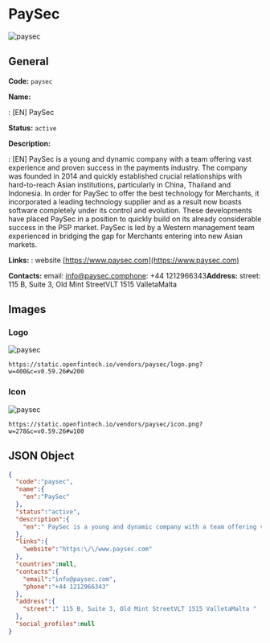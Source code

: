 
# PaySec 
![paysec](https://static.openfintech.io/vendors/paysec/logo.png?w=400&c=v0.59.26#w200)  

## General 
 
**Code:** `paysec` 
 
**Name:** 
 
:	[EN] PaySec 
 
**Status:** `active` 
 
**Description:** 
 
: [EN]  PaySec is a young and dynamic company with a team offering vast experience and proven success in the payments industry. The company was founded in 2014 and quickly established crucial relationships with hard-to-reach Asian institutions, particularly in China, Thailand and Indonesia. In order for PaySec to offer the best technology for Merchants, it incorporated a leading technology supplier and as a result now boasts software completely under its control and evolution. These developments have placed PaySec in a position to quickly build on its already considerable success in the PSP market. PaySec is led by a Western management team experienced in bridging the gap for Merchants entering into new Asian markets.  
 
**Links:** 
: website [https://www.paysec.com](https://www.paysec.com) 
 
**Contacts:** 
email: info@paysec.comphone: +44 1212966343**Address:** 
street:  115 B, Suite 3, Old Mint StreetVLT 1515 ValletaMalta  

## Images 

### Logo 
 
![paysec](https://static.openfintech.io/vendors/paysec/logo.png?w=400&c=v0.59.26#w200)  

```
https://static.openfintech.io/vendors/paysec/logo.png?w=400&c=v0.59.26#w200
```  

### Icon 
 
![paysec](https://static.openfintech.io/vendors/paysec/icon.png?w=278&c=v0.59.26#w100)  

```
https://static.openfintech.io/vendors/paysec/icon.png?w=278&c=v0.59.26#w100
```  

## JSON Object 

```json
{
  "code":"paysec",
  "name":{
    "en":"PaySec"
  },
  "status":"active",
  "description":{
    "en":" PaySec is a young and dynamic company with a team offering vast experience and proven success in the payments industry. The company was founded in 2014 and quickly established crucial relationships with hard-to-reach Asian institutions, particularly in China, Thailand and Indonesia. In order for PaySec to offer the best technology for Merchants, it incorporated a leading technology supplier and as a result now boasts software completely under its control and evolution. These developments have placed PaySec in a position to quickly build on its already considerable success in the PSP market. PaySec is led by a Western management team experienced in bridging the gap for Merchants entering into new Asian markets. "
  },
  "links":{
    "website":"https:\/\/www.paysec.com"
  },
  "countries":null,
  "contacts":{
    "email":"info@paysec.com",
    "phone":"+44 1212966343"
  },
  "address":{
    "street":" 115 B, Suite 3, Old Mint StreetVLT 1515 ValletaMalta "
  },
  "social_profiles":null
}
```  
